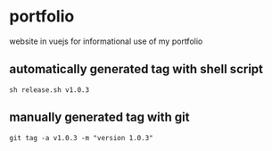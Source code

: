 # portfolio
website in vuejs for informational use of my portfolio

## automatically generated tag with shell script
```
sh release.sh v1.0.3
```

## manually generated tag with git
```
git tag -a v1.0.3 -m "version 1.0.3"
```
